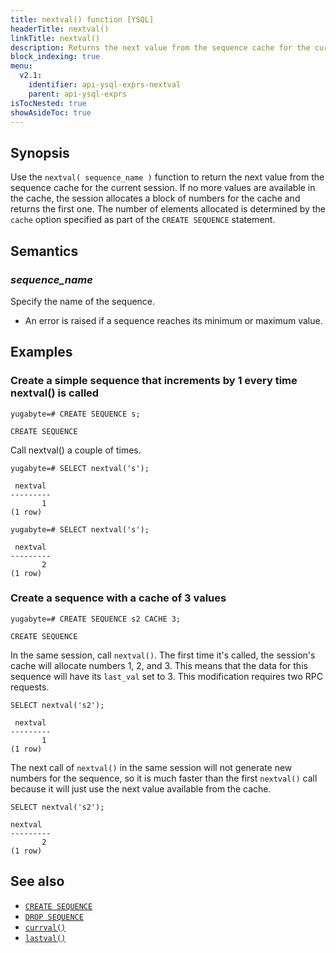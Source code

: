 ```yaml
---
title: nextval() function [YSQL]
headerTitle: nextval()
linkTitle: nextval()
description: Returns the next value from the sequence cache for the current session. 
block_indexing: true
menu:
  v2.1:
    identifier: api-ysql-exprs-nextval
    parent: api-ysql-exprs
isTocNested: true
showAsideToc: true
---
```


## Synopsis

Use the `nextval( sequence_name )` function to return the next value from the sequence cache for the current session. If no more values are available in the cache, the session allocates a block of numbers for the cache and returns the first one. The number of elements allocated is determined by the `cache` option specified as part of the `CREATE SEQUENCE` statement.

## Semantics

### _sequence_name_

Specify the name of the sequence.

- An error is raised if a sequence reaches its minimum or maximum value.

## Examples

### Create a simple sequence that increments by 1 every time nextval() is called

```postgresql
yugabyte=# CREATE SEQUENCE s;
```

```
CREATE SEQUENCE
```

Call nextval() a couple of times.

```postgresql
yugabyte=# SELECT nextval('s');
```

```
 nextval
---------
       1
(1 row)
```

```postgresql
yugabyte=# SELECT nextval('s');
```

```
 nextval
---------
       2
(1 row)
```

### Create a sequence with a cache of 3 values

```postgresql
yugabyte=# CREATE SEQUENCE s2 CACHE 3;
```

```
CREATE SEQUENCE
```

In the same session, call `nextval()`. The first time it's called, the session's cache will allocate numbers 1, 2, and 3. This means that the data for this sequence will have its `last_val` set to 3. This modification requires two RPC requests.

```postgresql
SELECT nextval('s2');
```

```
 nextval
---------
       1
(1 row)
```

The next call of `nextval()` in the same session will not generate new numbers for the sequence, so it is much faster than the first `nextval()` call because it will just use the next value available from the cache.

```postgresql
SELECT nextval('s2');
```

```
nextval
---------
       2
(1 row)
```

## See also

- [`CREATE SEQUENCE`](../../commands/ddl_create_sequence)
- [`DROP SEQUENCE`](../../commands/ddl_drop_sequence)
- [`currval()`](../func_currval)
- [`lastval()`](../func_lastval)
